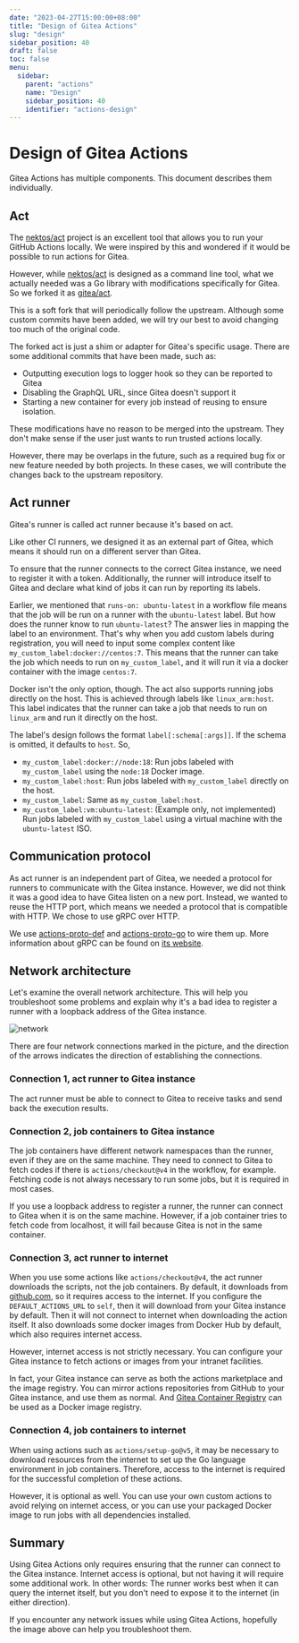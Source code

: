 ```yaml
---
date: "2023-04-27T15:00:00+08:00"
title: "Design of Gitea Actions"
slug: "design"
sidebar_position: 40
draft: false
toc: false
menu:
  sidebar:
    parent: "actions"
    name: "Design"
    sidebar_position: 40
    identifier: "actions-design"
---
```


# Design of Gitea Actions

Gitea Actions has multiple components. This document describes them individually.

## Act

The [nektos/act](https://github.com/nektos/act) project is an excellent tool that allows you to run your GitHub Actions locally.
We were inspired by this and wondered if it would be possible to run actions for Gitea.

However, while [nektos/act](https://github.com/nektos/act) is designed as a command line tool, what we actually needed was a Go library with modifications specifically for Gitea.
So we forked it as [gitea/act](https://gitea.com/gitea/act).

This is a soft fork that will periodically follow the upstream.
Although some custom commits have been added, we will try our best to avoid changing too much of the original code.

The forked act is just a shim or adapter for Gitea's specific usage.
There are some additional commits that have been made, such as:

- Outputting execution logs to logger hook so they can be reported to Gitea
- Disabling the GraphQL URL, since Gitea doesn't support it
- Starting a new container for every job instead of reusing to ensure isolation.

These modifications have no reason to be merged into the upstream.
They don't make sense if the user just wants to run trusted actions locally.

However, there may be overlaps in the future, such as a required bug fix or new feature needed by both projects.
In these cases, we will contribute the changes back to the upstream repository.

## Act runner

Gitea's runner is called act runner because it's based on act.

Like other CI runners, we designed it as an external part of Gitea, which means it should run on a different server than Gitea.

To ensure that the runner connects to the correct Gitea instance, we need to register it with a token.
Additionally, the runner will introduce itself to Gitea and declare what kind of jobs it can run by reporting its labels.

Earlier, we mentioned that `runs-on: ubuntu-latest` in a workflow file means that the job will be run on a runner with the `ubuntu-latest` label.
But how does the runner know to run `ubuntu-latest`? The answer lies in mapping the label to an environment.
That's why when you add custom labels during registration, you will need to input some complex content like `my_custom_label:docker://centos:7`.
This means that the runner can take the job which needs to run on `my_custom_label`, and it will run it via a docker container with the image `centos:7`.

Docker isn't the only option, though.
The act also supports running jobs directly on the host.
This is achieved through labels like `linux_arm:host`.
This label indicates that the runner can take a job that needs to run on `linux_arm` and run it directly on the host.

The label's design follows the format `label[:schema[:args]]`.
If the schema is omitted, it defaults to `host`.
So,

- `my_custom_label:docker://node:18`: Run jobs labeled with `my_custom_label` using the `node:18` Docker image.
- `my_custom_label:host`: Run jobs labeled with `my_custom_label` directly on the host.
- `my_custom_label`: Same as `my_custom_label:host`.
- `my_custom_label:vm:ubuntu-latest`: (Example only, not implemented) Run jobs labeled with `my_custom_label` using a virtual machine with the `ubuntu-latest` ISO.

## Communication protocol

As act runner is an independent part of Gitea, we needed a protocol for runners to communicate with the Gitea instance.
However, we did not think it was a good idea to have Gitea listen on a new port.
Instead, we wanted to reuse the HTTP port, which means we needed a protocol that is compatible with HTTP.
We chose to use gRPC over HTTP.

We use [actions-proto-def](https://gitea.com/gitea/actions-proto-def) and [actions-proto-go](https://gitea.com/gitea/actions-proto-go) to wire them up.
More information about gRPC can be found on [its website](https://grpc.io/).

## Network architecture

Let's examine the overall network architecture.
This will help you troubleshoot some problems and explain why it's a bad idea to register a runner with a loopback address of the Gitea instance.

![network](/images/usage/actions/network.png)

There are four network connections marked in the picture, and the direction of the arrows indicates the direction of establishing the connections.

### Connection 1, act runner to Gitea instance

The act runner must be able to connect to Gitea to receive tasks and send back the execution results.

### Connection 2, job containers to Gitea instance

The job containers have different network namespaces than the runner, even if they are on the same machine.
They need to connect to Gitea to fetch codes if there is `actions/checkout@v4` in the workflow, for example.
Fetching code is not always necessary to run some jobs, but it is required in most cases.

If you use a loopback address to register a runner, the runner can connect to Gitea when it is on the same machine.
However, if a job container tries to fetch code from localhost, it will fail because Gitea is not in the same container.

### Connection 3, act runner to internet

When you use some actions like `actions/checkout@v4`, the act runner downloads the scripts, not the job containers.
By default, it downloads from [github.com](http://github.com/), so it requires access to the internet. If you configure the `DEFAULT_ACTIONS_URL` to `self`, then it will download from your Gitea instance by default. Then it will not connect to internet when downloading the action itself.
It also downloads some docker images from Docker Hub by default, which also requires internet access.

However, internet access is not strictly necessary.
You can configure your Gitea instance to fetch actions or images from your intranet facilities.

In fact, your Gitea instance can serve as both the actions marketplace and the image registry.
You can mirror actions repositories from GitHub to your Gitea instance, and use them as normal.
And [Gitea Container Registry](usage/packages/container.md) can be used as a Docker image registry.

### Connection 4, job containers to internet

When using actions such as `actions/setup-go@v5`, it may be necessary to download resources from the internet to set up the Go language environment in job containers.
Therefore, access to the internet is required for the successful completion of these actions.

However, it is optional as well.
You can use your own custom actions to avoid relying on internet access, or you can use your packaged Docker image to run jobs with all dependencies installed.

## Summary

Using Gitea Actions only requires ensuring that the runner can connect to the Gitea instance.
Internet access is optional, but not having it will require some additional work.
In other words: The runner works best when it can query the internet itself, but you don't need to expose it to the internet (in either direction).

If you encounter any network issues while using Gitea Actions, hopefully the image above can help you troubleshoot them.
